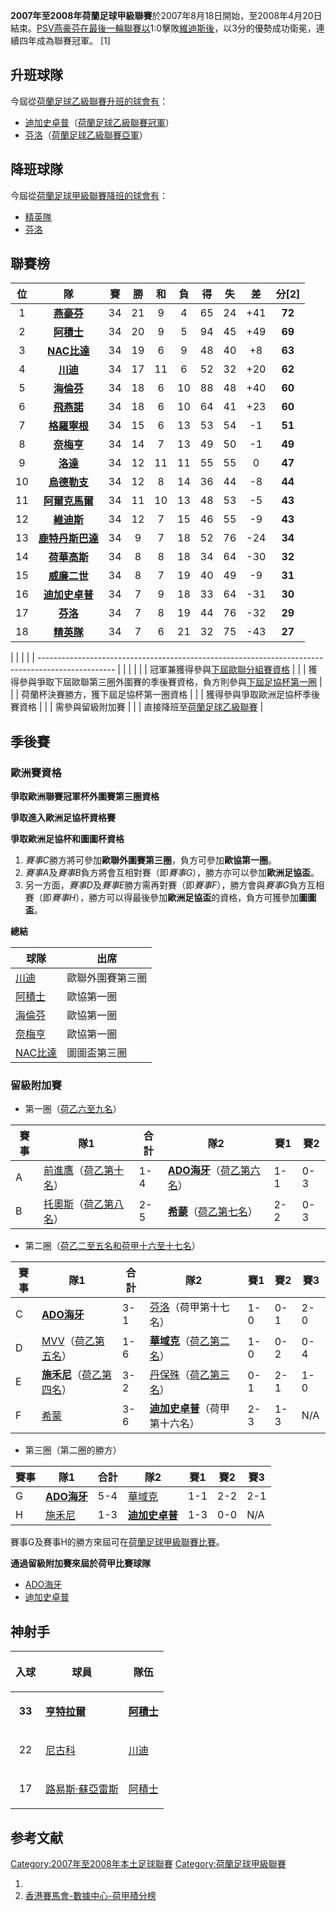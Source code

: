 **2007年至2008年荷蘭足球甲級聯賽**於2007年8月18日開始，至2008年4月20日結束。[PSV燕豪芬在最後一輪聯賽以](https://zh.wikipedia.org/wiki/PSV燕豪芬 "wikilink")1:0擊敗[維迪斯後](https://zh.wikipedia.org/wiki/維迪斯 "wikilink")，以3分的優勢成功衛冕，連續四年成為聯賽冠軍。 \[1\]

## 升班球隊

今屆從[荷蘭足球乙級聯賽升班的球會有](https://zh.wikipedia.org/wiki/荷蘭足球乙級聯賽 "wikilink")：

  - [迪加史卓普](../Page/迪加史卓普.md "wikilink")（[荷蘭足球乙級聯賽冠軍](https://zh.wikipedia.org/wiki/荷蘭足球乙級聯賽 "wikilink")）
  - [芬洛](https://zh.wikipedia.org/wiki/VVV芬洛 "wikilink")（[荷蘭足球乙級聯賽亞軍](https://zh.wikipedia.org/wiki/荷蘭足球乙級聯賽 "wikilink")）

## 降班球隊

今屆從[荷蘭足球甲級聯賽降班的球會有](https://zh.wikipedia.org/wiki/荷蘭足球甲級聯賽 "wikilink")：

  - [精英隊](https://zh.wikipedia.org/wiki/精英隊 "wikilink")
  - [芬洛](https://zh.wikipedia.org/wiki/VVV芬洛 "wikilink")

## 聯賽榜

| 位  |                               隊                               | 賽  | 勝  | 和  | 負  | 得  | 失  |  差   | 分\[2\] |
| :-: | :-----------------------------------------------------------: | :-: | :-: | :-: | :-: | :-: | :-: | :--: | :----: |
| 1  |  **[燕豪芬](https://zh.wikipedia.org/wiki/PSV燕豪芬 "wikilink")**   | 34 | 21 | 9  | 4  | 65 | 24 | \+41 | **72** |
| 2  |    **[阿積士](https://zh.wikipedia.org/wiki/阿積士 "wikilink")**    | 34 | 20 | 9  | 5  | 94 | 45 | \+49 | **69** |
| 3  |           **[NAC比達](../Page/NAC比達.md "wikilink")**            | 34 | 19 | 6  | 9  | 48 | 40 | \+8  | **63** |
| 4  |     **[川迪](https://zh.wikipedia.org/wiki/川迪 "wikilink")**     | 34 | 17 | 11 | 6  | 52 | 32 | \+20 | **62** |
| 5  |   **[海倫芬](https://zh.wikipedia.org/wiki/SC海倫芬 "wikilink")**   | 34 | 18 | 6  | 10 | 88 | 48 | \+40 | **60** |
| 6  |             **[飛燕諾](../Page/飛燕諾.md "wikilink")**              | 34 | 18 | 6  | 10 | 64 | 41 | \+23 | **60** |
| 7  |           **[格羅寧根](../Page/格羅寧根足球會.md "wikilink")**           | 34 | 15 | 6  | 13 | 53 | 54 | \-1  | **51** |
| 8  |            **[奈梅亨](../Page/NEC奈梅亨.md "wikilink")**            | 34 | 14 | 7  | 13 | 49 | 50 | \-1  | **49** |
| 9  |     **[洛達](https://zh.wikipedia.org/wiki/洛達 "wikilink")**     | 34 | 12 | 11 | 11 | 55 | 55 |  0   | **47** |
| 10 |           **[烏德勒支](../Page/烏德勒支足球會.md "wikilink")**           | 34 | 12 | 8  | 14 | 36 | 44 | \-8  | **44** |
| 11 | **[阿爾克馬爾](https://zh.wikipedia.org/wiki/AZ阿爾克馬爾 "wikilink")** | 34 | 11 | 10 | 13 | 48 | 53 | \-5  | **43** |
| 12 |    **[維迪斯](https://zh.wikipedia.org/wiki/維迪斯 "wikilink")**    | 34 | 12 | 7  | 15 | 46 | 55 | \-9  | **43** |
| 13 |          **[鹿特丹斯巴達](../Page/鹿特丹斯巴達.md "wikilink")**           | 34 | 9  | 7  | 18 | 52 | 76 | \-24 | **34** |
| 14 |   **[荷華高斯](https://zh.wikipedia.org/wiki/荷華高斯 "wikilink")**   | 34 | 8  | 8  | 18 | 34 | 64 | \-30 | **32** |
| 15 | **[威廉二世](https://zh.wikipedia.org/wiki/蒂爾堡威廉二世 "wikilink")**  | 34 | 8  | 7  | 19 | 40 | 49 | \-9  | **31** |
| 16 |           **[迪加史卓普](../Page/迪加史卓普.md "wikilink")**            | 34 | 7  | 9  | 18 | 33 | 64 | \-31 | **30** |
| 17 |  **[芬洛](https://zh.wikipedia.org/wiki/云路足球俱乐部 "wikilink")**   | 34 | 7  | 8  | 19 | 44 | 76 | \-32 | **29** |
| 18 |    **[精英隊](https://zh.wikipedia.org/wiki/精英隊 "wikilink")**    | 34 | 7  | 6  | 21 | 32 | 75 | \-43 | **27** |

|  |                                                                                                   |
|  | ------------------------------------------------------------------------------------------------- |
|  |                                                                                                   |
|  | 冠軍兼獲得參與[下屆歐聯分組賽資格](https://zh.wikipedia.org/wiki/2008年至2009年歐洲聯賽冠軍盃 "wikilink")                   |
|  | 獲得參與爭取下屆歐聯第三圈外圍賽的季後賽資格，負方則參與[下屆足協杯第一圈](https://zh.wikipedia.org/wiki/2008年至2009年歐洲足協盃 "wikilink") |
|  | 荷蘭杯決賽勝方，獲下屆足協杯第一圈資格                                                                               |
|  | 獲得參與爭取歐洲足協杯季後賽資格                                                                                  |
|  | 需參與留級附加賽                                                                                          |
|  | 直接降班至[荷蘭足球乙級聯賽](https://zh.wikipedia.org/wiki/荷蘭足球乙級聯賽 "wikilink")                                |

## 季後賽

### 歐洲賽資格

**爭取歐洲聯賽冠軍杯外圍賽第三圈資格**

**爭取進入歐洲足協杯資格賽**

**爭取歐洲足協杯和圖圖杯資格**

1.  *賽事C*勝方將可參加**歐聯外圍賽第三圈**，負方可參加**歐協第一圈**。
2.  *賽事A*及*賽事B*負方將會互相對賽（即*賽事G*），勝方亦可以參加**歐洲足協盃**。
3.  另一方面，*賽事D*及*賽事E*勝方需再對賽（即*賽事F*），勝方會與*賽事G*負方互相賽（即*賽事H*），勝方可以得最後參加**歐洲足協盃**的資格，負方可獲參加**圖圖盃**。

**總結**

| 球隊                                                    | 出席       |
| ----------------------------------------------------- | -------- |
| [川迪](https://zh.wikipedia.org/wiki/川迪 "wikilink")     | 歐聯外圍賽第三圈 |
| [阿積士](https://zh.wikipedia.org/wiki/阿積士 "wikilink")   | 歐協第一圈    |
| [海倫芬](https://zh.wikipedia.org/wiki/SC海倫芬 "wikilink") | 歐協第一圈    |
| [奈梅亨](../Page/NEC奈梅亨.md "wikilink")                   | 歐協第一圈    |
| [NAC比達](../Page/NAC比達.md "wikilink")                  | 圖圖盃第三圈   |

### 留級附加賽

  - 第一圈（[荷乙六至九名](https://zh.wikipedia.org/wiki/荷乙 "wikilink")）

| 賽事 | 隊1                                                                                                        | 合計  | 隊2                                                                                                              | 賽1  | 賽2  |
| -- | --------------------------------------------------------------------------------------------------------- | --- | --------------------------------------------------------------------------------------------------------------- | --- | --- |
| A  | [前進鷹](https://zh.wikipedia.org/wiki/前進鷹 "wikilink")（[荷乙第十名](https://zh.wikipedia.org/wiki/荷乙 "wikilink")） | 1-4 | **[ADO海牙](../Page/ADO海牙.md "wikilink")**（[荷乙第六名](https://zh.wikipedia.org/wiki/荷乙 "wikilink")）                  | 1-1 | 0-3 |
| B  | [托奧斯](../Page/奧斯足球俱樂部.md "wikilink")（[荷乙第八名](https://zh.wikipedia.org/wiki/荷乙 "wikilink")）                | 2-5 | **[希蒙](https://zh.wikipedia.org/wiki/赫爾蒙德體育 "wikilink")**（[荷乙第七名](https://zh.wikipedia.org/wiki/荷乙 "wikilink")） | 2-2 | 0-3 |

  - 第二圈（[荷乙二至五名和荷甲十六至十七名](https://zh.wikipedia.org/wiki/荷乙 "wikilink")）

| 賽事 | 隊1                                                                                                                 | 合計  | 隊2                                                                                                            | 賽1  | 賽2  | 賽3  |
| -- | ------------------------------------------------------------------------------------------------------------------ | --- | ------------------------------------------------------------------------------------------------------------- | --- | --- | --- |
| C  | **[ADO海牙](../Page/ADO海牙.md "wikilink")**                                                                           | 3-1 | [芬洛](https://zh.wikipedia.org/wiki/VVV芬洛 "wikilink")（荷甲第十七名）                                                  | 1-0 | 0-1 | 2-0 |
| D  | [MVV](https://zh.wikipedia.org/wiki/馬斯垂克足球俱樂部 "wikilink")（[荷乙第五名](https://zh.wikipedia.org/wiki/荷乙 "wikilink")）    | 1-6 | **[華域克](https://zh.wikipedia.org/wiki/華域克 "wikilink")**（[荷乙第二名](https://zh.wikipedia.org/wiki/荷乙 "wikilink")） | 1-0 | 0-2 | 0-4 |
| E  | **[施禾尼](https://zh.wikipedia.org/wiki/茲沃勒足球俱樂部 "wikilink")**（[荷乙第四名](https://zh.wikipedia.org/wiki/荷乙 "wikilink")） | 3-2 | [丹保殊](https://zh.wikipedia.org/wiki/丹保殊 "wikilink")（[荷乙第三名](https://zh.wikipedia.org/wiki/荷乙 "wikilink")）     | 0-1 | 2-1 | 1-0 |
| F  | [希蒙](https://zh.wikipedia.org/wiki/赫爾蒙德體育 "wikilink")                                                              | 3-6 | **[迪加史卓普](../Page/迪加史卓普.md "wikilink")**（荷甲第十六名）                                                              | 2-3 | 1-3 | N/A |

  - 第三圈（第二圈的勝方）

| 賽事 | 隊1                                                       | 合計  | 隊2                                                  | 賽1  | 賽2  | 賽3  |
| -- | -------------------------------------------------------- | --- | --------------------------------------------------- | --- | --- | --- |
| G  | **[ADO海牙](../Page/ADO海牙.md "wikilink")**                 | 5-4 | [華域克](https://zh.wikipedia.org/wiki/華域克 "wikilink") | 1-1 | 2-2 | 2-1 |
| H  | [施禾尼](https://zh.wikipedia.org/wiki/茲沃勒足球俱樂部 "wikilink") | 1-3 | **[迪加史卓普](../Page/迪加史卓普.md "wikilink")**            | 1-3 | 0-0 | N/A |

賽事G及賽事H的勝方來屆可在[荷蘭足球甲級聯賽比賽](https://zh.wikipedia.org/wiki/荷蘭足球甲級聯賽 "wikilink")。

**通過留級附加賽來屆於荷甲比賽球隊**

  - [ADO海牙](../Page/ADO海牙.md "wikilink")
  - [迪加史卓普](../Page/迪加史卓普.md "wikilink")

## 神射手

<table>
<thead>
<tr class="header">
<th><p>入球</p></th>
<th><p>球員</p></th>
<th><p>隊伍</p></th>
</tr>
</thead>
<tbody>
<tr class="odd">
<td><center>
<p><strong>33</strong></p></td>
<td><p><strong><a href="https://zh.wikipedia.org/wiki/扬·克拉斯·亨特拉尔" title="wikilink">亨特拉爾</a></strong></p></td>
<td><p><strong><a href="https://zh.wikipedia.org/wiki/阿積士" title="wikilink">阿積士</a></strong></p></td>
</tr>
<tr class="even">
<td><center>
<p>22</p></td>
<td><p><a href="https://zh.wikipedia.org/wiki/尼古科" title="wikilink">尼古科</a></p></td>
<td><p><a href="https://zh.wikipedia.org/wiki/川迪" title="wikilink">川迪</a></p></td>
</tr>
<tr class="odd">
<td><center>
<p>17</p></td>
<td><p><a href="https://zh.wikipedia.org/wiki/路易斯·蘇亞雷斯_(烏拉圭足球運動員)" title="wikilink">路易斯·蘇亞雷斯</a></p></td>
<td><p><a href="https://zh.wikipedia.org/wiki/阿積士" title="wikilink">阿積士</a></p></td>
</tr>
</tbody>
</table>

## 参考文献

<div class="references-small">

<references />

</div>

[Category:2007年至2008年本土足球聯賽](https://zh.wikipedia.org/wiki/Category:2007年至2008年本土足球聯賽 "wikilink") [Category:荷蘭足球甲級聯賽](https://zh.wikipedia.org/wiki/Category:荷蘭足球甲級聯賽 "wikilink")

1.
2.  [香港賽馬會-數據中心-荷甲積分榜](http://analysis.hkjc.com/hk/TeamLeagueTable.aspx?goal_type=0&ha=0&hdc=-2&hf=1&hha=-1&isFG=1&league_no=16&league_type=0&nf=0&player_pos=0&s_type=0&season_id=455&ss=0&team_no=-1)